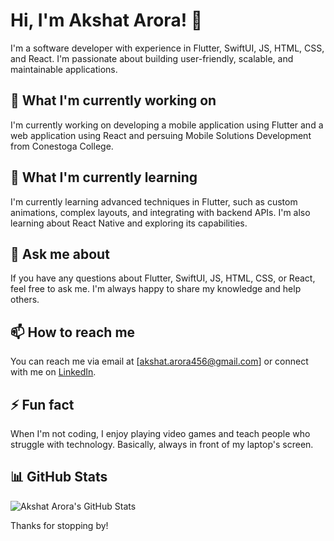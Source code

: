 # Hi, I'm Akshat Arora! 👋

I'm a software developer with experience in Flutter, SwiftUI, JS, HTML, CSS, and React. I'm passionate about building user-friendly, scalable, and maintainable applications. 

## 🔭 What I'm currently working on

I'm currently working on developing a mobile application using Flutter and a web application using React and persuing Mobile Solutions Development from Conestoga College.

## 🌱 What I'm currently learning

I'm currently learning advanced techniques in Flutter, such as custom animations, complex layouts, and integrating with backend APIs. I'm also learning about React Native and exploring its capabilities.

## 💬 Ask me about

If you have any questions about Flutter, SwiftUI, JS, HTML, CSS, or React, feel free to ask me. I'm always happy to share my knowledge and help others.

## 📫 How to reach me

You can reach me via email at [akshat.arora456@gmail.com] or connect with me on [LinkedIn](https://www.linkedin.com/in/akshatarora7/).

## ⚡ Fun fact

When I'm not coding, I enjoy playing video games and teach people who struggle with technology. Basically, always in front of my laptop's screen.

## 📊 GitHub Stats

![Akshat Arora's GitHub Stats](https://github-readme-stats.vercel.app/api?username=akshatarora7&show_icons=true&theme=vue)

Thanks for stopping by!
